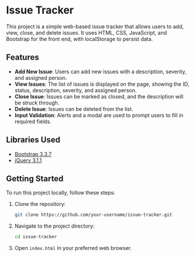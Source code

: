 # Issue Tracker

This project is a simple web-based issue tracker that allows users to add, view, close, and delete issues. It uses HTML, CSS, JavaScript, and Bootstrap for the front end, with localStorage to persist data.

## Features

- **Add New Issue**: Users can add new issues with a description, severity, and assigned person.
- **View Issues**: The list of issues is displayed on the page, showing the ID, status, description, severity, and assigned person.
- **Close Issue**: Issues can be marked as closed, and the description will be struck through.
- **Delete Issue**: Issues can be deleted from the list.
- **Input Validation**: Alerts and a modal are used to prompt users to fill in required fields.

## Libraries Used

- [Bootstrap 3.3.7](https://maxcdn.bootstrapcdn.com/bootstrap/3.3.7/css/bootstrap.min.css)
- [jQuery 3.1.1](https://code.jquery.com/jquery-3.1.1.min.js)

## Getting Started

To run this project locally, follow these steps:

1. Clone the repository:
   ```bash
   git clone https://github.com/your-username/issue-tracker.git
2. Navigate to the project directory:
   ```bash
   cd issue-tracker
3. Open `index.html` in your preferred web browser.
